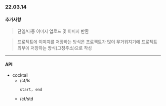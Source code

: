 ### 22.03.14
#### 추가사항
> 단일/다중 이미지 업로드 및 이미지 반환

> 프로젝트에 이미지를 저장하는 방식은 프로젝트가 많이 무거워지기에
    프로젝트 외부에 저장하는 방식(고정주소)으로 작성

------------
#### API
+ cocktail
    + /ct/ls 
        ```
        start, end
        ```
    + /ct/std